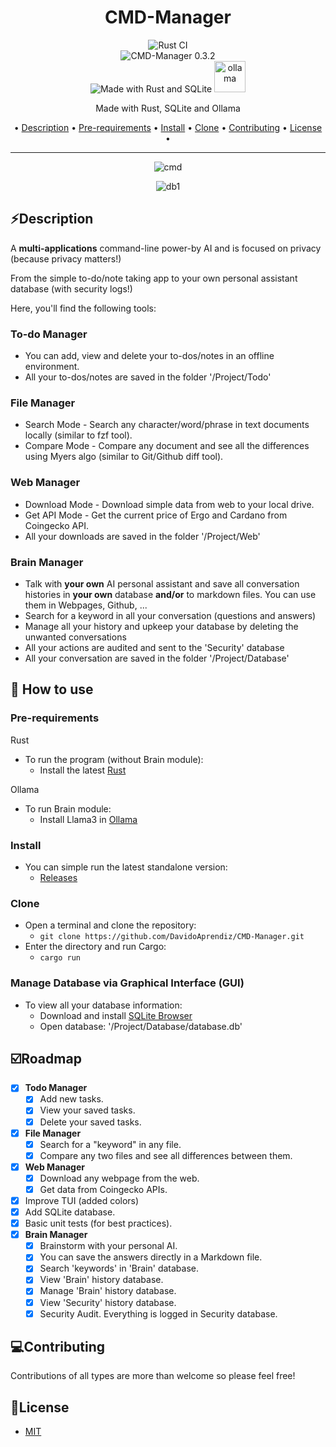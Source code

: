 <h1 align="center">CMD-Manager</h1>

<div align="center">
<img alt="Rust CI" src="https://github.com/DavidoAprendiz/Rust-in-Progress/actions/workflows/rust.yml/badge.svg">
<br>
<img alt="CMD-Manager 0.3.2" src="https://img.shields.io/badge/cmd_manager-0.3.2-000000?style=for-the-badge&color=blue">
<br>
<img alt="Made with Rust and SQLite" src="https://skillicons.dev/icons?i=rust,sqlite">
<img alt="ollama" height="50px" src="https://github.com/ollama/ollama/assets/3325447/0d0b44e2-8f4a-4e99-9b52-a5c1c741c8f7">

<a>Made with Rust, SQLite and Ollama</a>

<div align="center">
• <a href="#description">Description</a> •
  <a href="#pre-requirements">Pre-requirements</a> •
  <a href="#install">Install</a> •
  <a href="#clone">Clone</a> •
  <a href="#contributing">Contributing</a> •
  <a href="#license">License</a> •
</div>

---

![cmd](https://github.com/DavidoAprendiz/CMD-Manager/assets/21132833/fb8dcfe3-9e21-49c1-aab9-b73984f29e54)

![db1](https://github.com/DavidoAprendiz/CMD-Manager/assets/21132833/1a56cc59-6afc-4e7f-aa46-781d659548ed)

</div>

## ⚡Description

A **multi-applications** command-line power-by AI and is focused on privacy (because privacy matters!)

From the simple to-do/note taking app to your own personal assistant database (with security logs!)

Here, you'll find the following tools:

### **To-do Manager**

- You can add, view and delete your to-dos/notes in an offline environment.
- All your to-dos/notes are saved in the folder '/Project/Todo'

### **File Manager**

- Search Mode - Search any character/word/phrase in text documents locally (similar to fzf tool).
- Compare Mode - Compare any document and see all the differences using Myers algo (similar to Git/Github diff tool).

### **Web Manager**

- Download Mode - Download simple data from web to your local drive.
- Get API Mode - Get the current price of Ergo and Cardano from Coingecko API.
- All your downloads are saved in the folder '/Project/Web'

### **Brain Manager**

- Talk with **your own** AI personal assistant and save all conversation histories in **your own** database **and/or** to markdown files. You can use them in Webpages, Github, ...
- Search for a keyword in all your conversation (questions and answers)
- Manage all your history and upkeep your database by deleting the unwanted conversations
- All your actions are audited and sent to the 'Security' database
- All your conversation are saved in the folder '/Project/Database'

## 🚀 How to use

### Pre-requirements

Rust

- To run the program (without Brain module):
  - Install the latest [Rust](https://www.rust-lang.org/learn/get-started)

Ollama

- To run Brain module:
  - Install Llama3 in [Ollama](https://ollama.com/)

### Install

- You can simple run the latest standalone version:
  - [Releases](https://github.com/DavidoAprendiz/CMD-Manager/releases)

### Clone

- Open a terminal and clone the repository:
  - `git clone https://github.com/DavidoAprendiz/CMD-Manager.git`
- Enter the directory and run Cargo:
  - `cargo run`

### Manage Database via Graphical Interface (GUI)

- To view all your database information:
  - Download and install [SQLite Browser](https://sqlitebrowser.org/)
  - Open database: '/Project/Database/database.db'

## ☑️Roadmap

- [X] **Todo Manager**
  - [X] Add new tasks.
  - [X] View your saved tasks.
  - [X] Delete your saved tasks.
- [X] **File Manager**
  - [X] Search for a "keyword" in any file.
  - [X] Compare any two files and see all differences between them.
- [X] **Web Manager**
  - [X] Download any webpage from the web.
  - [X] Get data from Coingecko APIs.
- [X] Improve TUI (added colors)
- [X] Add SQLite database.
- [X] Basic unit tests (for best practices).
- [X] **Brain Manager**
  - [X] Brainstorm with your personal AI.
  - [X] You can save the answers directly in a Markdown file.
  - [X] Search 'keywords' in 'Brain' database.
  - [X] View 'Brain' history database.
  - [X] Manage 'Brain' history database.
  - [X] View 'Security' history database.
  - [X] Security Audit. Everything is logged in Security database.

## 💻Contributing

Contributions of all types are more than welcome so please feel free!

## 📃License

- [MIT](https://github.com/DavidoAprendiz/CMD-Manager/LICENSE)
